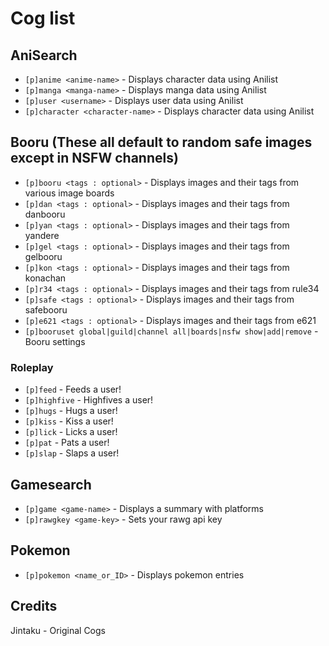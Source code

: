 # Cog list

## AniSearch

* `[p]anime <anime-name>` - Displays character data using Anilist
* `[p]manga <manga-name>` - Displays manga data using Anilist
* `[p]user <username>` - Displays user data using Anilist
* `[p]character <character-name>` - Displays character data using Anilist

## Booru (These all default to random safe images except in NSFW channels)

* `[p]booru <tags : optional>` - Displays images and their tags from various image boards
* `[p]dan <tags : optional>` - Displays images and their tags from danbooru
* `[p]yan <tags : optional>` - Displays images and their tags from yandere
* `[p]gel <tags : optional>` - Displays images and their tags from gelbooru
* `[p]kon <tags : optional>` - Displays images and their tags from konachan
* `[p]r34 <tags : optional>` - Displays images and their tags from rule34
* `[p]safe <tags : optional>` - Displays images and their tags from safebooru
* `[p]e621 <tags : optional>` - Displays images and their tags from e621
* `[p]booruset global|guild|channel all|boards|nsfw show|add|remove` - Booru settings

### Roleplay

* `[p]feed` - Feeds a user!
* `[p]highfive` - Highfives a user!
* `[p]hugs` - Hugs a user!
* `[p]kiss` - Kiss a user!
* `[p]lick` - Licks a user!
* `[p]pat` - Pats a user!
* `[p]slap` - Slaps a user!

## Gamesearch

* `[p]game <game-name>` - Displays a summary with platforms
* `[p]rawgkey <game-key>` - Sets your rawg api key

## Pokemon

* `[p]pokemon <name_or_ID>` - Displays pokemon entries

## Credits

Jintaku - Original Cogs